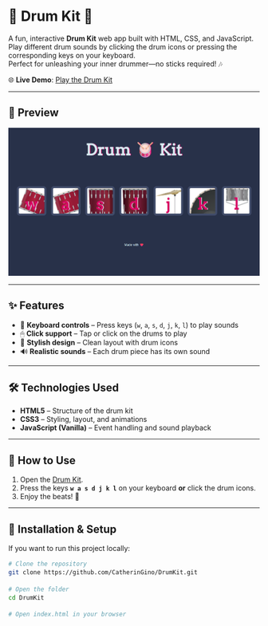 # 🥁 Drum Kit 🥁

A fun, interactive **Drum Kit** web app built with HTML, CSS, and JavaScript.  
Play different drum sounds by clicking the drum icons or pressing the corresponding keys on your keyboard.  
Perfect for unleashing your inner drummer—no sticks required! 🎶

🌐 **Live Demo**: [Play the Drum Kit](https://catheringino.github.io/Drum-Kit/)

---

## 📸 Preview
![Drum Kit Screenshot](screenshot.png)

---

## ✨ Features
- 🎹 **Keyboard controls** – Press keys (`w`, `a`, `s`, `d`, `j`, `k`, `l`) to play sounds
- 🖱 **Click support** – Tap or click on the drums to play
- 🎨 **Stylish design** – Clean layout with drum icons
- 🔊 **Realistic sounds** – Each drum piece has its own sound

---

## 🛠️ Technologies Used
- **HTML5** – Structure of the drum kit
- **CSS3** – Styling, layout, and animations
- **JavaScript (Vanilla)** – Event handling and sound playback

---

## 🚀 How to Use
1. Open the [Drum Kit](https://catheringino.github.io/DrumKit/).
2. Press the keys **`w a s d j k l`** on your keyboard **or** click the drum icons.
3. Enjoy the beats! 🥁

---

## 📂 Installation & Setup
If you want to run this project locally:
```bash
# Clone the repository
git clone https://github.com/CatherinGino/DrumKit.git

# Open the folder
cd DrumKit

# Open index.html in your browser
